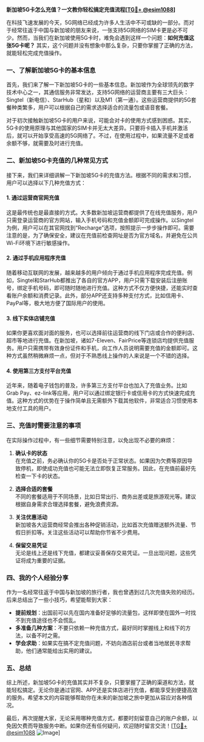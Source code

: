 **新加坡5G卡怎么充值？一文教你轻松搞定充值流程[[TG💪+ @esim1088](https://t.me/s/esim1088)]**

在科技飞速发展的今天，5G网络已经成为许多人生活中不可或缺的一部分。而对于经常往返于中国与新加坡的朋友来说，一张支持5G网络的SIM卡更是必不可少。然而，当我们在新加坡使用5G卡时，难免会遇到这样一个问题：**如何充值这张5G卡呢？** 其实，这个问题并没有想象中那么复杂，只要你掌握了正确的方法，就能轻松完成充值操作。

### 一、了解新加坡5G卡的基本信息

首先，我们来了解一下新加坡5G卡的一些基本信息。新加坡作为全球领先的数字技术中心之一，其通信服务非常发达，支持5G网络的运营商主要有三大巨头：Singtel（新电信）、StarHub（星和）以及M1（第一通）。这些运营商提供的5G套餐种类繁多，用户可以根据自己的需求选择适合的流量包或语音套餐。

对于初次接触新加坡5G卡的用户来说，可能会对卡的使用方式感到困惑。其实，5G卡的使用原理与其他国家的SIM卡并无太大差异。只要将卡插入手机并激活后，就可以开始享受高速的5G网络了。不过，在使用过程中，如果流量不足或者余额不够，就需要及时进行充值。

### 二、新加坡5G卡充值的几种常见方式

接下来，我们来详细讲解一下新加坡5G卡的充值方法。根据不同的需求和习惯，用户可以选择以下几种充值方式：

#### 1. **通过运营商官网充值**
这是最传统也是最直接的方式。大多数新加坡运营商都提供了在线充值服务，用户只需登录运营商的官方网站，输入手机号码和充值金额即可完成操作。以Singtel为例，用户可以在其官网找到“Recharge”选项，按照提示一步步操作即可。需要注意的是，为了确保安全，建议在充值前检查网址是否为官方域名，并避免在公共Wi-Fi环境下进行敏感操作。

#### 2. **通过手机应用程序充值**
随着移动互联网的发展，越来越多的用户倾向于通过手机应用程序完成充值。例如，Singtel和StarHub都推出了各自的官方APP，用户只需下载安装后注册账号，绑定手机号码，即可随时随地进行充值。这种方式不仅方便快捷，还能实时查看账户余额和消费记录。此外，部分APP还支持多种支付方式，比如信用卡、PayPal等，极大地方便了国际用户的使用。

#### 3. **线下实体店铺充值**
如果你更喜欢面对面的服务，也可以选择前往运营商的线下门店或合作的便利店、超市等地进行充值。在新加坡，诸如7-Eleven、FairPrice等连锁店均提供充值服务。用户只需携带有效身份证件和手机，向工作人员说明需要充值的金额即可。这种方式虽然稍微麻烦一点，但对于不熟悉线上操作的人来说是一个不错的选择。

#### 4. **使用第三方支付平台充值**
近年来，随着电子钱包的普及，许多第三方支付平台也加入了充值业务。比如Grab Pay、ez-link等应用，用户可以通过绑定银行卡或信用卡的方式快速完成充值。这种方式的优势在于操作简单且无需额外下载其他软件，非常适合习惯使用本地支付工具的用户。

### 三、充值时需要注意的事项

在实际操作过程中，有一些细节需要特别注意，以免出现不必要的麻烦：

1. **确认卡的状态**  
   在充值之前，务必确认你的5G卡是否处于正常状态。如果因为欠费等原因导致停机，即使成功充值也可能无法立即恢复正常服务。因此，在充值前最好先检查一下卡的状态。

2. **选择合适的套餐**  
   不同的套餐适用于不同场景，比如日常出行、商务出差或是旅游观光等。建议根据自身需求合理选择套餐，避免浪费资源。

3. **关注优惠活动**  
   新加坡各大运营商经常会推出各种促销活动，比如首次充值赠送额外流量、节假日折扣等。关注这些活动可以帮助你节省不少费用。

4. **保留交易凭证**  
   无论是线上还是线下充值，都建议妥善保存交易凭证。一旦出现问题，这些凭证将成为重要的证据。

### 四、我的个人经验分享

作为一名经常往返于中国与新加坡的旅行者，我也曾遇到过几次充值失败的经历。后来总结出了一些小技巧，希望能帮到大家：

- **提前规划**：出国前可以先在国内准备好足够的流量包，这样即使在国外一时找不到充值途径也不会慌乱。
- **多准备几种方案**：不要只依赖一种充值方式，最好同时掌握线上和线下的方法，以备不时之需。
- **学会求助**：如果实在搞不定充值问题，不妨向酒店前台或者当地居民寻求帮助，他们通常能给出实用的建议。

### 五、总结

综上所述，新加坡5G卡的充值其实并不复杂，只要掌握了正确的渠道和方法，就能轻松搞定。无论你是通过官网、APP还是实体店进行充值，都能享受到便捷高效的服务。希望本文的内容能够帮助你在未来的新加坡之旅中更加从容应对各种情况。

最后，再次提醒大家，无论采用哪种充值方式，都要时刻留意自己的账户余额，以免因欠费而导致服务中断。如果你还有任何疑问，欢迎随时留言交流！[[TG💪+ @esim1088](https://t.me/s/esim1088) ![Image](https://i.postimg.cc/4NQfJmqS/Snipaste-2025-05-13-00-14-12.png)]